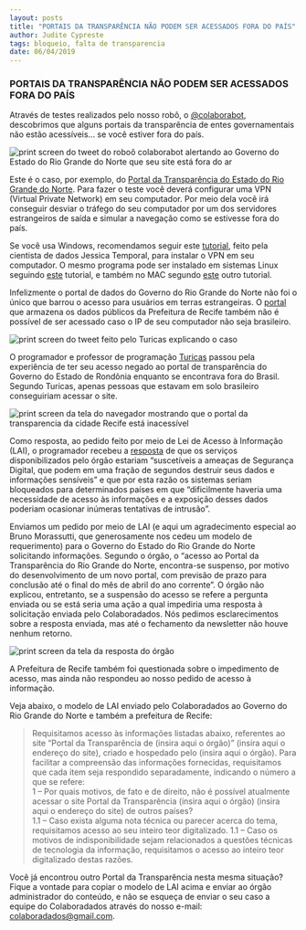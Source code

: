 ```yaml
---
layout: posts
title: "PORTAIS DA TRANSPARÊNCIA NÃO PODEM SER ACESSADOS FORA DO PAÍS"
author: Judite Cypreste
tags: bloqueio, falta de transparencia
date: 06/04/2019
---
```


### PORTAIS DA TRANSPARÊNCIA NÃO PODEM SER ACESSADOS FORA DO PAÍS

Através de testes realizados pelo nosso robô, o [@colaborabot](https://twitter.com/colabora_bot), descobrimos que alguns portais da transparência de entes governamentais não estão acessíveis... se você estiver fora do país.

![print screen do tweet do roboô colaborabot alertando ao Governo do Estado do Rio Grande do Norte que seu site está fora do ar](/images/blog/portais-da-transparencia-nao-podem-ser-acessados-fora-do-pais/pic01.jpg)

Este é o caso, por exemplo, do [Portal da Transparência do Estado do Rio Grande do Norte](http://www.transparencia.rn.gov.br/). Para fazer o teste você deverá configurar uma VPN (Virtual Private Network) em seu computador. Por meio dela você irá conseguir desviar o tráfego do seu computador por um dos servidores estrangeiros de saída e simular a navegação como se estivesse fora do país.

Se você usa Windows, recomendamos seguir este [tutorial](https://medium.com/test-after-deploy/instalando-vpn-no-windows-f219016d7886), feito pela cientista de dados Jessica Temporal, para instalar o VPN em seu computador. O mesmo programa pode ser instalado em sistemas Linux seguindo [este](https://protonvpn.com/support/linux-vpn-tool/) tutorial, e também no MAC segundo [este](https://protonvpn.com/support/protonvpn-mac-vpn-application/) outro tutorial.

Infelizmente o portal de dados do Governo do Rio Grande do Norte não foi o único que barrou o acesso para usuários em terras estrangeiras. O [portal](http://www2.recife.pe.gov.br/servico/portal-da-transparencia) que armazena os dados públicos da Prefeitura de Recife também não é possível de ser acessado caso o IP de seu computador não seja brasileiro.

![print screen do tweet feito pelo Turicas explicando o caso](/images/blog/portais-da-transparencia-nao-podem-ser-acessados-fora-do-pais/pic02.jpg)

O programador e professor de programação [Turicas](https://twitter.com/turicas/status/1094069287206248450) passou pela experiência de ter seu acesso negado ao portal de transparência do Governo do Estado de Rondônia enquanto se encontrava fora do Brasil. Segundo Turicas, apenas pessoas que estavam em solo brasileiro conseguiriam acessar o site.

![print screen da tela do navegador mostrando que o portal da transparencia da cidade Recife está inacessível](/images/blog/portais-da-transparencia-nao-podem-ser-acessados-fora-do-pais/pic03.jpg)

Como resposta, ao pedido feito por meio de Lei de Acesso à Informação (LAI), o programador recebeu a [resposta](https://twitter.com/turicas/status/1110567975067795456) de que os serviços disponibilizados pelo órgão estariam “suscetíveis a ameaças de Segurança Digital, que podem em uma fração de segundos destruir seus dados e informações sensíveis” e que por esta razão os sistemas seriam bloqueados para determinados países em que “dificilmente haveria uma necessidade de acesso às informações e a exposição desses dados poderiam ocasionar inúmeras tentativas de intrusão”.

Enviamos um pedido por meio de LAI (e aqui um agradecimento especial ao Bruno Morassutti, que generosamente nos cedeu um modelo de requerimento) para o Governo do Estado do Rio Grande do Norte solicitando informações. Segundo o órgão, o “acesso ao Portal da Transparência do Rio Grande do Norte, encontra-se suspenso, por motivo do desenvolvimento de um novo portal, com previsão de prazo para conclusão até o final do mês de abril do ano corrente”. O órgão não explicou, entretanto, se a suspensão do acesso se refere a pergunta enviada ou se está seria uma ação a qual impediria uma resposta à solicitação enviada pelo Colaboradados. Nós pedimos esclarecimentos sobre a resposta enviada, mas até o fechamento da newsletter não houve nenhum retorno.

![print screen da tela da resposta do órgão](/images/blog/portais-da-transparencia-nao-podem-ser-acessados-fora-do-pais/pic04.jpg)

A Prefeitura de Recife também foi questionada sobre o impedimento de acesso, mas ainda não respondeu ao nosso pedido de acesso à informação.

Veja abaixo, o modelo de LAI enviado pelo Colaboradados ao Governo do Rio Grande do Norte e também a prefeitura de Recife:

>Requisitamos acesso às informações listadas abaixo, referentes ao site “Portal da Transparência de (insira aqui o órgão)” (insira aqui o endereço do site), criado e hospedado pelo (insira aqui o órgão). Para facilitar a compreensão das informações fornecidas, requisitamos que cada item seja respondido separadamente, indicando o número a que se refere:  
1 – Por quais motivos, de fato e de direito, não é possível atualmente acessar o site Portal da Transparência (insira aqui o órgão) (insira aqui o endereço do site) de outros países?  
1.1 – Caso exista alguma nota técnica ou parecer acerca do tema, requisitamos acesso ao seu inteiro teor digitalizado.
1.1 – Caso os motivos de indisponibilidade sejam relacionados a questões técnicas de tecnologia da informação, requisitamos o acesso ao inteiro teor digitalizado destas razões.

Você já encontrou outro Portal da Transparência nesta mesma situação? Fique a vontade para copiar o modelo de LAI acima e enviar ao órgão administrador do conteúdo, e não se esqueça de enviar o seu caso a equipe do Colaboradados através do nosso e-mail: colaboradados@gmail.com.
